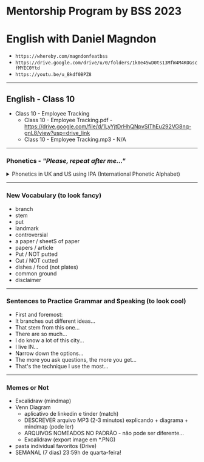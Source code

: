 # Mentorship Program by BSS 2023
# English with Daniel Magndon

- ``` https://whereby.com/magndonfeatbss ``` 
- ``` https://drive.google.com/drive/u/0/folders/1k0e45wD0ts13MfW4M4KOGscfMYEC0Ytd ```
- ``` https://youtu.be/u_Bkdf0BPZ8 ```

___

## English - Class 10

- Class 10 - Employee Tracking
  - Class 10 - Employee Tracking.pdf - https://drive.google.com/file/d/1LyYjtDrHhQNpvSlThEu292VG8nq-gnL8/view?usp=drive_link
  - Class 10 - Employee Tracking.mp3 - N/A


___

### Phonetics - _"Please, repeat after me..."_

<p>
<details>
<summary>Phonetics in UK and US using IPA (International Phonetic Alphabet)</summary>

&nbsp;
  - previous             - ...
  - branch
  - stem
  - put
  - landmark
  - controversial
  - culture
  - cultural
  - scene
  - rock climb

</details>
</p>


___

### New Vocabulary (to look fancy) 

- branch
- stem
- put
- landmark
- controversial
- a paper / sheetS of paper
- papers / article
- Put / NOT putted
- Cut / NOT cutted
- dishes / food (not plates)
- common ground
- disclaimer


___

### Sentences to Practice Grammar and Speaking (to look cool)

- First and foremost:
- It branches out different ideas...
- That stem from this one...
- There are so much...
- I do know a lot of this city...
- I live IN...
- Narrow down the options...
- The more you ask questions, the more you get...
- That's the technique I use the most...


___

### Memes or Not

- Excalidraw (mindmap) 
- Venn Diagram
  - aplicativo de linkedin e tinder (match)
  - DESCREVER arquivo MP3 (2-3 minutos) explicando + diagrama + mindmap (pode ler)
  - ARQUIVOS NOMEADOS NO PADRÃO - não pode ser diferente... 
  - Excalidraw (export image em *.PNG)
- pasta individual favoritos (Drive)
- SEMANAL (7 dias) 23:59h de quarta-feira! 
